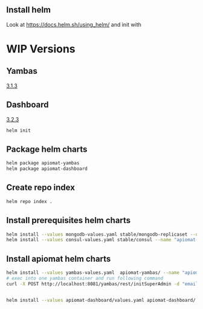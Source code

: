 ## Install helm

Look at https://docs.helm.sh/using_helm/
and init with

# WIP Versions

## Yambas

[3.1.3](https://apinautengmbh.github.io/helm/apiomat-yambas-wip-3.1.3.tgz)

## Dashboard

[3.2.3](https://apinautengmbh.github.io/helm/apiomat-dashboard-wip-3.2.3.tgz)

```bash
helm init
```

## Package helm charts

```bash
helm package apiomat-yambas
helm package apiomat-dashboard
```

## Create repo index

```bash
helm repo index .
```

## Install prerequisites helm charts
```bash
helm install --values mongodb-values.yaml stable/mongodb-replicaset --name "apiomat-mongodb"
helm install --values consul-values.yaml stable/consul --name "apiomat-consul" --namespace apiomat
```

## Install apiomat helm charts
```bash
helm install --values yambas-values.yaml  apiomat-yambas/ --name "apiomat-yambas" --namespace apiomat
# exec into one yambas container and run following command
curl -X POST http://localhost:8081/yambas/rest/initSuperAdmin -d "email=apinaut@apiomat.com&password=supers3cr3tpassword"


helm install --values apiomat-dashboard/values.yaml apiomat-dashboard/ --name "apiomat-dashboard"
```
